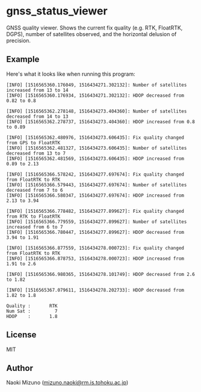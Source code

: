 # gnss_status_viewer

GNSS quality viewer. Shows the current fix quality (e.g. RTK, FloatRTK, DGPS),
number of satellites observed, and the horizontal delusion of precision.


## Example

Here's what it looks like when running this program:

```
[INFO] [1516565360.176049, 1516434271.302132]: Number of satellites increased from 13 to 14
[INFO] [1516565360.176934, 1516434271.302132]: HDOP decreased from 0.82 to 0.8

[INFO] [1516565362.278148, 1516434273.404360]: Number of satellites decreased from 14 to 13
[INFO] [1516565362.278737, 1516434273.404360]: HDOP increased from 0.8 to 0.89

[INFO] [1516565362.480976, 1516434273.606435]: Fix quality changed from GPS to FloatRTK
[INFO] [1516565362.481327, 1516434273.606435]: Number of satellites decreased from 13 to 7
[INFO] [1516565362.481569, 1516434273.606435]: HDOP increased from 0.89 to 2.13

[INFO] [1516565366.578242, 1516434277.697674]: Fix quality changed from FloatRTK to RTK
[INFO] [1516565366.579443, 1516434277.697674]: Number of satellites decreased from 7 to 6
[INFO] [1516565366.580347, 1516434277.697674]: HDOP increased from 2.13 to 3.94

[INFO] [1516565366.778482, 1516434277.899627]: Fix quality changed from RTK to FloatRTK
[INFO] [1516565366.779559, 1516434277.899627]: Number of satellites increased from 6 to 7
[INFO] [1516565366.780447, 1516434277.899627]: HDOP decreased from 3.94 to 1.91

[INFO] [1516565366.877559, 1516434278.000723]: Fix quality changed from FloatRTK to RTK
[INFO] [1516565366.878753, 1516434278.000723]: HDOP increased from 1.91 to 2.6

[INFO] [1516565366.980365, 1516434278.101749]: HDOP decreased from 2.6 to 1.82

[INFO] [1516565367.079611, 1516434278.202733]: HDOP decreased from 1.82 to 1.8

Quality :       RTK
Num Sat :         7
HDOP    :       1.8

```


## License

MIT


## Author

Naoki Mizuno (mizuno.naoki@rm.is.tohoku.ac.jp)
